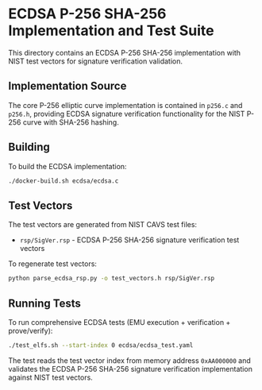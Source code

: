 # ECDSA P-256 SHA-256 Implementation and Test Suite

This directory contains an ECDSA P-256 SHA-256 implementation with NIST test vectors for signature verification validation.

## Implementation Source

The core P-256 elliptic curve implementation is contained in `p256.c` and `p256.h`, providing ECDSA signature verification functionality for the NIST P-256 curve with SHA-256 hashing.

## Building

To build the ECDSA implementation:

```bash
./docker-build.sh ecdsa/ecdsa.c
```

## Test Vectors

The test vectors are generated from NIST CAVS test files:
- `rsp/SigVer.rsp` - ECDSA P-256 SHA-256 signature verification test vectors

To regenerate test vectors:
```bash
python parse_ecdsa_rsp.py -o test_vectors.h rsp/SigVer.rsp
```

## Running Tests

To run comprehensive ECDSA tests (EMU execution + verification + prove/verify):

```bash
./test_elfs.sh --start-index 0 ecdsa/ecdsa_test.yaml
```

The test reads the test vector index from memory address `0xAA000000` and validates the ECDSA P-256 SHA-256 signature verification implementation against NIST test vectors.
